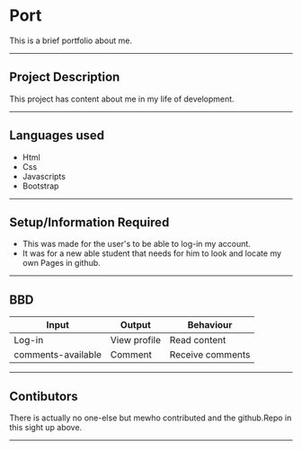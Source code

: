 # Port
This is a brief portfolio about me.
 
---
## Project Description
This project has content about me in my life of development.

---
## Languages used
 * Html
 * Css
 * Javascripts
 * Bootstrap
 
 ---
 ## Setup/Information Required
 * This was made for the user's to be able to log-in my account.
 * It was for a new able student that needs for him to look and locate my own Pages in github.
 
 ---
## BBD
|Input|Output|Behaviour|
|-----|------|---------|
|Log-in|View profile|Read content|
|comments-available|Comment|Receive comments|

---
## Contibutors
There is actually no one-else but mewho contributed and the github.Repo in this sight up above.

---
